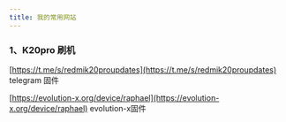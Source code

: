 ```yaml
---
title: 我的常用网站
---
```




### 1、K20pro 刷机

[https://t.me/s/redmik20proupdates](https://t.me/s/redmik20proupdates)  telegram 固件

[https://evolution-x.org/device/raphael](https://evolution-x.org/device/raphael) evolution-x固件


